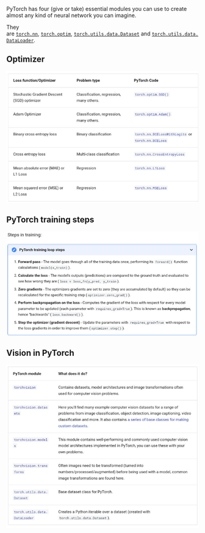 ---
---

PyTorch has four (give or take) essential modules you can use to create almost any kind of neural network you can imagine.

They are [`torch.nn`](https://pytorch.org/docs/stable/nn.html), [`torch.optim`](https://pytorch.org/docs/stable/optim.html), [`torch.utils.data.Dataset`](https://pytorch.org/docs/stable/data.html#torch.utils.data.Dataset) and [`torch.utils.data.DataLoader`](https://pytorch.org/docs/stable/data.html).

## Optimizer
![](attachments/99a86fa1e98fbcade426553f2af255ef_MD5.jpeg)

## PyTorch training steps

![](attachments/adb10957c691c02c893638a62a92db1d_MD5.jpeg)

## Vision in PyTorch

![](attachments/4d7fc0ddd63d8f02f60b228fc1e6b85a_MD5.jpeg)